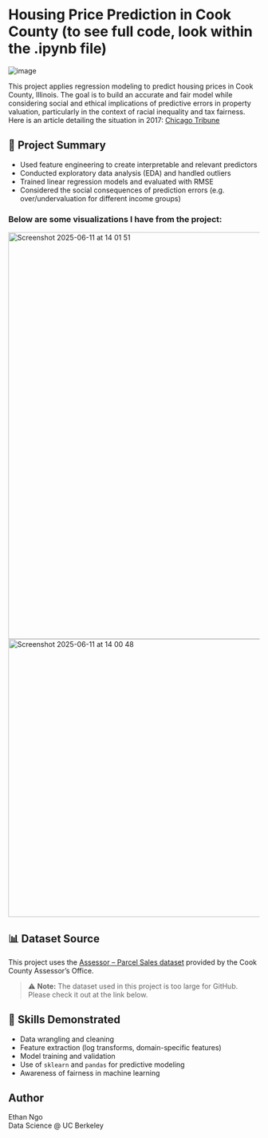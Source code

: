 # Housing Price Prediction in Cook County (to see full code, look within the .ipynb file)

![image](https://github.com/user-attachments/assets/6eaeb152-5354-4ac0-8f51-4cebefc56a13)

This project applies regression modeling to predict housing prices in Cook County, Illinois. The goal is to build an accurate and fair model while considering social and ethical implications of predictive errors in property valuation, particularly in the context of racial inequality and tax fairness. Here is an article detailing the situation in 2017: [Chicago Tribune](https://apps.chicagotribune.com/news/watchdog/cook-county-property-tax-divide/assessments.html)

## 📌 Project Summary

- Used feature engineering to create interpretable and relevant predictors
- Conducted exploratory data analysis (EDA) and handled outliers
- Trained linear regression models and evaluated with RMSE
- Considered the social consequences of prediction errors (e.g. over/undervaluation for different income groups)

### Below are some visualizations I have from the project:

<img width="815" alt="Screenshot 2025-06-11 at 14 01 51" src="https://github.com/user-attachments/assets/f0df42df-7188-4451-b415-ccd4f2086fdd" />
<img width="557" alt="Screenshot 2025-06-11 at 14 00 48" src="https://github.com/user-attachments/assets/55794293-79f4-4ac9-9ed2-6a311060b162" />


## 📊 Dataset Source

This project uses the [Assessor – Parcel Sales dataset](https://datacatalog.cookcountyil.gov/Property-Taxation/Assessor-Parcel-Sales/wvhk-k5uv/about_data) provided by the Cook County Assessor’s Office.
> ⚠️ **Note:** The dataset used in this project is too large for GitHub. Please check it out at the link below.

## 🧠 Skills Demonstrated

- Data wrangling and cleaning  
- Feature extraction (log transforms, domain-specific features)  
- Model training and validation  
- Use of `sklearn` and `pandas` for predictive modeling  
- Awareness of fairness in machine learning

## Author  
Ethan Ngo  
Data Science @ UC Berkeley
